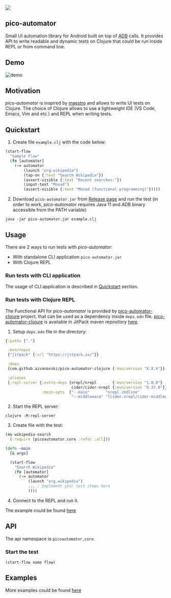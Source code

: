 [![](https://jitpack.io/v/aivanovski/pico-automator.svg)](https://jitpack.io/#aivanovski/pico-automator)

## pico-automator
Small UI automation library for Android built on top of [ADB](https://developer.android.com/tools/adb) calls. It provides API to write readable and dynamic tests on Clojure that could be run inside REPL or from command line.

## Demo
![demo](https://github.com/aivanovski/pico-automator/blob/main/images/demo.gif)

## Motivation
*pico-automator* is inspired by [maestro](https://github.com/mobile-dev-inc/maestro) and allows to write UI tests on Clojure. The choice of Clojure allows to use a lightweight IDE (VS Code, Emacs, Vim and etc.) and REPL when writing tests.

## Quickstart
1. Create file `example.clj` with the code below:
```Clojure
(start-flow
  "Sample Flow"
  (fn [automator]
    (-> automator
        (launch "org.wikipedia")
        (tap-on {:text "Search Wikipedia"})
        (assert-visible {:text "Recent searches:"})
        (input-text "Monad")
        (assert-visible {:text "Monad (functional programming)"}))))
```
2. Download `pico-automator.jar` from [Release page](https://github.com/aivanovski/pico-automator/releases) and run the test (in order to work, *pico-automator* requires Java 11 and ADB binary accessible from the PATH variable)
```
java -jar pico-automator.jar example.clj
```

## Usage
There are 2 ways to run tests with *pico-automator*:
- With standalone CLI application `pico-automator.jar`
- With Clojure REPL

### Run tests with CLI application
The usage of CLI application is described in [Quickstart](https://github.com/aivanovski/pico-automator#quickstart) section.

### Run tests with Clojure REPL
The Functional API for *pico-automator* is provided by [pico-automator-clojure](https://github.com/aivanovski/pico-automator-clojure) project, that can be used as a dependency inside `deps.edn` file. [pico-automator-clojure](https://github.com/aivanovski/pico-automator-clojure) is available in JitPack maven repository [here](https://jitpack.io/#aivanovski/pico-automator-clojure).

1. Setup `deps.edn` file in the directory:
```Clojure
{:paths ["."]

 :mvn/repos
 {"jitpack" {:url "https://jitpack.io/"}}

 :deps
 {com.github.aivanovski/pico-automator-clojure {:mvn/version "X.X.X"}}

 :aliases
 {:repl-server {:extra-deps {nrepl/nrepl       {:mvn/version "1.0.0"}
                             cider/cider-nrepl {:mvn/version "0.37.0"}}
                :main-opts  ["--main"       "nrepl.cmdline"
                             "--middleware" "[cider.nrepl/cider-middleware]"]}}}
```

2. Start the REPL server:
```
clojure -M:repl-server
```

3. Create file with the test:
```Clojure
(ns wikipedia-search
  (:require [picoautomator.core :refer :all]))

(defn -main
  [& args]

  (start-flow
    "Search Wikipedia"
    (fn [automator]
      (-> automator
          (launch "org.wikipedia")
          ... ; Implement your test steps here
          ))))
```

4. Connect to the REPL and run it.

The example could be found [here](https://github.com/aivanovski/pico-automator/tree/main/samples/sample-clojure)

## API
The api namespace is `picoautomator.core`.

### Start the test
```
(start-flow name flow)
```

## Examples
More examples could be found [here](https://github.com/aivanovski/pico-automator/tree/main/samples)

